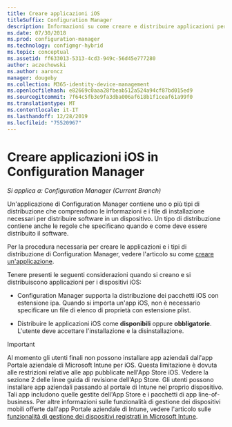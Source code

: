 ```yaml
---
title: Creare applicazioni iOS
titleSuffix: Configuration Manager
description: Informazioni su come creare e distribuire applicazioni per dispositivi iOS in Configuration Manager.
ms.date: 07/30/2018
ms.prod: configuration-manager
ms.technology: configmgr-hybrid
ms.topic: conceptual
ms.assetid: ff633013-5313-4cd3-949c-56d45e777280
author: aczechowski
ms.author: aaroncz
manager: dougeby
ms.collection: M365-identity-device-management
ms.openlocfilehash: e82669c0aaa28fbeab512a524a94cf87bd015ed9
ms.sourcegitcommit: 7f64c5fb3e9fa3dba006af618b1f1ceaf61a99f0
ms.translationtype: MT
ms.contentlocale: it-IT
ms.lasthandoff: 12/28/2019
ms.locfileid: "75520967"
---
```

# <a name="create-ios-applications-in-configuration-manager"></a>Creare applicazioni iOS in Configuration Manager

*Si applica a: Configuration Manager (Current Branch)*

Un'applicazione di Configuration Manager contiene uno o più tipi di distribuzione che comprendono le informazioni e i file di installazione necessari per distribuire software in un dispositivo. Un tipo di distribuzione contiene anche le regole che specificano quando e come deve essere distribuito il software.  

Per la procedura necessaria per creare le applicazioni e i tipi di distribuzione di Configuration Manager, vedere l'articolo su come [creare un'applicazione](/sccm/apps/deploy-use/create-applications#bkmk_create). 

Tenere presenti le seguenti considerazioni quando si creano e si distribuiscono applicazioni per i dispositivi iOS:  

- Configuration Manager supporta la distribuzione dei pacchetti iOS con estensione ipa. Quando si importa un'app iOS, non è necessario specificare un file di elenco di proprietà con estensione plist. 

- Distribuire le applicazioni iOS come **disponibili** oppure **obbligatorie**. L'utente deve accettare l'installazione e la disinstallazione.

> [!IMPORTANT]  
>  Al momento gli utenti finali non possono installare app aziendali dall'app Portale aziendale di Microsoft Intune per iOS. Questa limitazione è dovuta alle restrizioni relative alle app pubblicate nell'App Store iOS. Vedere la sezione 2 delle linee guida di revisione dell'App Store. Gli utenti possono installare app aziendali passando al portale di Intune nel proprio dispositivo. Tali app includono quelle gestite dell'App Store e i pacchetti di app line-of-business. Per altre informazioni sulle funzionalità di gestione dei dispositivi mobili offerte dall'app Portale aziendale di Intune, vedere l'articolo sulle [funzionalità di gestione dei dispositivi registrati in Microsoft Intune](https://docs.microsoft.com/intune/device-enrollment).  
